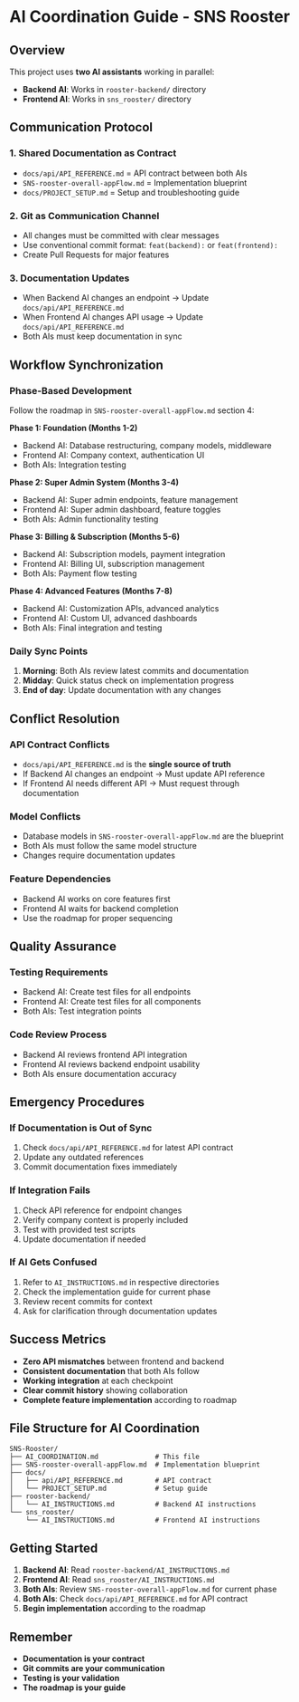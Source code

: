# AI Coordination Guide - SNS Rooster

## Overview
This project uses **two AI assistants** working in parallel:
- **Backend AI**: Works in `rooster-backend/` directory
- **Frontend AI**: Works in `sns_rooster/` directory

## Communication Protocol

### 1. **Shared Documentation as Contract**
- `docs/api/API_REFERENCE.md` = API contract between both AIs
- `SNS-rooster-overall-appFlow.md` = Implementation blueprint
- `docs/PROJECT_SETUP.md` = Setup and troubleshooting guide

### 2. **Git as Communication Channel**
- All changes must be committed with clear messages
- Use conventional commit format: `feat(backend):` or `feat(frontend):`
- Create Pull Requests for major features

### 3. **Documentation Updates**
- When Backend AI changes an endpoint → Update `docs/api/API_REFERENCE.md`
- When Frontend AI changes API usage → Update `docs/api/API_REFERENCE.md`
- Both AIs must keep documentation in sync

## Workflow Synchronization

### **Phase-Based Development**
Follow the roadmap in `SNS-rooster-overall-appFlow.md` section 4:

**Phase 1: Foundation (Months 1-2)**
- Backend AI: Database restructuring, company models, middleware
- Frontend AI: Company context, authentication UI
- Both AIs: Integration testing

**Phase 2: Super Admin System (Months 3-4)**
- Backend AI: Super admin endpoints, feature management
- Frontend AI: Super admin dashboard, feature toggles
- Both AIs: Admin functionality testing

**Phase 3: Billing & Subscription (Months 5-6)**
- Backend AI: Subscription models, payment integration
- Frontend AI: Billing UI, subscription management
- Both AIs: Payment flow testing

**Phase 4: Advanced Features (Months 7-8)**
- Backend AI: Customization APIs, advanced analytics
- Frontend AI: Custom UI, advanced dashboards
- Both AIs: Final integration and testing

### **Daily Sync Points**
1. **Morning**: Both AIs review latest commits and documentation
2. **Midday**: Quick status check on implementation progress
3. **End of day**: Update documentation with any changes

## Conflict Resolution

### **API Contract Conflicts**
- `docs/api/API_REFERENCE.md` is the **single source of truth**
- If Backend AI changes an endpoint → Must update API reference
- If Frontend AI needs different API → Must request through documentation

### **Model Conflicts**
- Database models in `SNS-rooster-overall-appFlow.md` are the blueprint
- Both AIs must follow the same model structure
- Changes require documentation updates

### **Feature Dependencies**
- Backend AI works on core features first
- Frontend AI waits for backend completion
- Use the roadmap for proper sequencing

## Quality Assurance

### **Testing Requirements**
- Backend AI: Create test files for all endpoints
- Frontend AI: Create test files for all components
- Both AIs: Test integration points

### **Code Review Process**
- Backend AI reviews frontend API integration
- Frontend AI reviews backend endpoint usability
- Both AIs ensure documentation accuracy

## Emergency Procedures

### **If Documentation is Out of Sync**
1. Check `docs/api/API_REFERENCE.md` for latest API contract
2. Update any outdated references
3. Commit documentation fixes immediately

### **If Integration Fails**
1. Check API reference for endpoint changes
2. Verify company context is properly included
3. Test with provided test scripts
4. Update documentation if needed

### **If AI Gets Confused**
1. Refer to `AI_INSTRUCTIONS.md` in respective directories
2. Check the implementation guide for current phase
3. Review recent commits for context
4. Ask for clarification through documentation updates

## Success Metrics

- **Zero API mismatches** between frontend and backend
- **Consistent documentation** that both AIs follow
- **Working integration** at each checkpoint
- **Clear commit history** showing collaboration
- **Complete feature implementation** according to roadmap

## File Structure for AI Coordination

```
SNS-Rooster/
├── AI_COORDINATION.md              # This file
├── SNS-rooster-overall-appFlow.md  # Implementation blueprint
├── docs/
│   ├── api/API_REFERENCE.md        # API contract
│   └── PROJECT_SETUP.md            # Setup guide
├── rooster-backend/
│   └── AI_INSTRUCTIONS.md          # Backend AI instructions
└── sns_rooster/
    └── AI_INSTRUCTIONS.md          # Frontend AI instructions
```

## Getting Started

1. **Backend AI**: Read `rooster-backend/AI_INSTRUCTIONS.md`
2. **Frontend AI**: Read `sns_rooster/AI_INSTRUCTIONS.md`
3. **Both AIs**: Review `SNS-rooster-overall-appFlow.md` for current phase
4. **Both AIs**: Check `docs/api/API_REFERENCE.md` for API contract
5. **Begin implementation** according to the roadmap

## Remember
- **Documentation is your contract**
- **Git commits are your communication**
- **Testing is your validation**
- **The roadmap is your guide** 